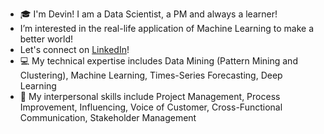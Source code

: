 -  :mortar_board: I'm Devin! I am a Data Scientist, a PM and always a learner!
-  I’m interested in the real-life application of Machine Learning to make a better world! 
-  Let's connect on [LinkedIn](https://www.linkedin.com/in/difangu/)!
-  :computer: My technical expertise includes Data Mining (Pattern Mining and Clustering), Machine Learning, Times-Series Forecasting, Deep Learning 
-  :speech_balloon:	My interpersonal skills include Project Management, Process Improvement, Influencing, Voice of Customer, Cross-Functional Communication, Stakeholder Management 
